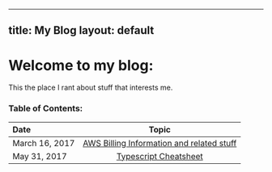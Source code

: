 
---
title: My Blog
layout: default
---

# Welcome to my blog:

This the place I rant about stuff that interests me.


### Table of Contents:

|Date            | Topic                                                                        |
|:---------------|:----------------------------------------------------------------------------:|
|March 16, 2017  | [AWS Billing Information and related stuff](./aws_billing_post_03_16_2017.md)|
|May 31, 2017    | [Typescript Cheatsheet](./typescript_cheatsheet_may_31_2017.md)              |